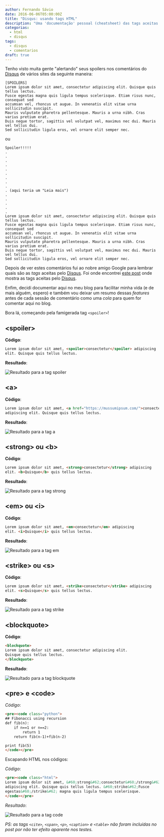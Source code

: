 ```yaml
---
author: Fernando Sávio
date: 2016-06-06T05:00:00Z
title: "Disqus: usando tags HTML"
description: "Uma 'documentação' pessoal (cheatsheet) das tags aceitas pelo Disqus."
categorias: 
  - html
  - disqus
tags:
  - disqus
  - comentarios
draft: true
---
```


Tenho visto muita gente "alertando" seus spoilers nos comentários do [Disqus] de vários sites da seguinte maneira:

```
[SPOILERS]
Lorem ipsum dolor sit amet, consectetur adipiscing elit. Quisque quis tellus lectus. 
Fusce egestas magna quis ligula tempus scelerisque. Etiam risus nunc, consequat sed 
accumsan vel, rhoncus ut augue. In venenatis elit vitae urna sollicitudin suscipit. 
Mauris vulputate pharetra pellentesque. Mauris a urna nibh. Cras varius pretium erat. 
Duis neque tortor, sagittis vel volutpat vel, maximus nec dui. Mauris vel tellus dui. 
Sed sollicitudin ligula eros, vel ornare elit semper nec.
```

ou

```
Spoiler!!!!!
.
.
.
.
.
.
.
.
.
. (aqui teria um "Leia mais")
.
.
.
.
.
Lorem ipsum dolor sit amet, consectetur adipiscing elit. Quisque quis tellus lectus. 
Fusce egestas magna quis ligula tempus scelerisque. Etiam risus nunc, consequat sed 
accumsan vel, rhoncus ut augue. In venenatis elit vitae urna sollicitudin suscipit. 
Mauris vulputate pharetra pellentesque. Mauris a urna nibh. Cras varius pretium erat. 
Duis neque tortor, sagittis vel volutpat vel, maximus nec dui. Mauris vel tellus dui. 
Sed sollicitudin ligula eros, vel ornare elit semper nec.
```

Depois de ver estes comentários fui ao nobre amigo Google para lembrar quais são as *tags* aceitas pelo [Disqus]. Foi onde encontrei [este post](disqus_tags) onde mostra as tags aceitas pelo [Disqus].

Enfim, decidi documentar aqui no meu blog para facilitar minha vida (e de mais alguém, espero) e também vou deixar um resumo dessas *features* antes de cada sessão de comentário como uma *cola* para quem for comentar aqui no blog.

Bora lá, começando pela famigerada tag `<spoiler>`!


## &lt;spoiler&gt;
**Código**:
```html
Lorem ipsum dolor sit amet, <spoiler>consectetur</spoiler> adipiscing 
elit. Quisque quis tellus lectus.
```
**Resultado**:

![Resultado para a tag spoiler](/images/post/disqus/disqus_spoiler_tag.gif)


## &lt;a&gt;

**Código**:
```html
Lorem ipsum dolor sit amet, <a href="https://mussumipsum.com/">consectetur</a> 
adipiscing elit. Quisque quis tellus lectus.
```
**Resultado**:

![Resultado para a tag a](/images/post/disqus/disqus_link_tag.png)



## &lt;strong&gt; ou &lt;b&gt;

**Código**:
```html
Lorem ipsum dolor sit amet, <strong>consectetur</strong> adipiscing 
elit. <b>Quisque</b> quis tellus lectus.
```
**Resultado**:

![Resultado para a tag strong](/images/post/disqus/disqus_strong_tag.png)



## &lt;em&gt; ou &lt;i&gt;

**Código**:
```html
Lorem ipsum dolor sit amet, <em>consectetur</em> adipiscing 
elit. <i>Quisque</i> quis tellus lectus.
```
**Resultado**:

![Resultado para a tag em](/images/post/disqus/disqus_emphasis_tag.png)




## &lt;strike&gt; ou &lt;s&gt;

**Código**:
```html
Lorem ipsum dolor sit amet, <strike>consectetur</strike> adipiscing 
elit. <s>Quisque</s> quis tellus lectus.
```
**Resultado**:

![Resultado para a tag strike](/images/post/disqus/disqus_strike_tag.png)




## &lt;blockquote&gt;

**Código**:
```html
<blockquote>
Lorem ipsum dolor sit amet, consectetur adipiscing elit. 
Quisque quis tellus lectus.
</blockquote>
```
**Resultado**:

![Resultado para a tag blockquote](/images/post/disqus/disqus_blockquote_tag.png)




## &lt;pre&gt; e &lt;code&gt;

*Código*:
```html
<pre><code class="python">
## Fibonacci using recursion
def fib(n):
    if n==1 or n==2:
        return 1
    return fib(n-1)+fib(n-2)

print fib(5)
</code></pre>
```


Escapando HTML nos códigos:

*Código*:
```html
<pre><code class="html">
Lorem ipsum dolor sit amet, &#60;strong&#62;consectetur&#60;/strong&#62; 
adipiscing elit. Quisque quis tellus lectus. &#60;strike&#62;Fusce 
egestas&#60;/strike&#62; magna quis ligula tempus scelerisque.
</code></pre>
```

*Resultado*:

![Resultado para a tag code](/images/post/disqus/disqus_code_tag.png)



*PS: as tags `<cite>`, `<span>`, `<p>`, `<caption>` e `<table>` não foram incluídas no post por não ter efeito aparente nos testes.*


[Disqus]: https://disqus.com/
[disqus_tags]: https://help.disqus.com/customer/portal/articles/466253-what-html-tags-are-allowed-within-comments-
